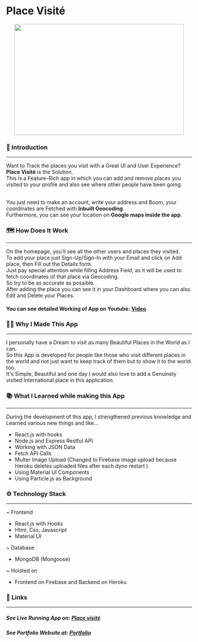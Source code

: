 # Place Visité
<p align="center">
  <img width="460" height="300" src="https://i.ibb.co/frvJLvf/burger.png">
</p>

### 🌟 Introduction 
--- 
Want to Track the places you visit with a Great UI and User Experience?<br/>
<strong>Place Visité</strong> is the Solution.<br/>
This is a Feature-Rich app in which you can add and remove places you visited to your profile and also see where other people have been going.<br/><br/>

You just need to make an account, write your address and Boom, your coordinates are Fetched with <strong>Inbuilt Geocoding</strong>.<br/>
Furthermore, you can see your location on <strong>Google maps inside the app</strong>.

### 🗺️ How Does It Work
---
On the homepage, you'll see all the other users and places they visited.<br/>
To add your place just Sign-Up/Sign-In with your Email and click on Add place, then Fill out the Details form.<br/>
Just pay special attention while filling Address Field, as it will be used to fetch coordinates of that place via Geocoding.<br/>
So try to be as accurate as possible.<br/>
After adding the place you can see it in your Dashboard where you can also Edit and Delete your Places.<br/>

#### You can see detailed Working of App on Youtube: [Video](https://youtu.be/7JoNcnxMl2c "Video")

### 👨‍💻 Why I Made This App
---
I personally have a Dream to visit as many Beautiful Places in the World as I can. <br/>
So this App is developed for people like those who visit different places in the world and not just want to keep track of them but to show it to the world too.<br/>
It's Simple, Beautiful and one day I would also love to add a Genuinely visited  International place in this application.

### 📚 What I Learned while making this App
---
During the development of this app, I strengthened previous knowledge and  Learned various new things and like...
- React.js with hooks
- Node.js and Express Restful API
- Working with JSON Data
- Fetch API Calls
- Multer Image Upload (Changed to Firebase image upload because Heroku deletes uploaded files after each dyno restart )
- Using Material UI Components
- Using Particle.js as Background


### ⚙️ Technology Stack
---
~ Frontend 
- React.js with Hooks
- Html, Css, Javascript
- Material UI

~ Database
- MongoDB (Mongoose)

~ Hoisted on
- Frontend on Firebase and Backend on Heroku


### 🔗 Links 
---
##### See Live Running App on:  [Place visité](https://myplace009.web.app/ "Place visité")
##### See Portfolio Website at: [Portfolio](https://devdude.web.app/ "Portfolio")
